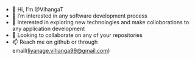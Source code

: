 - 👋 Hi, I’m @VihangaT
- 👀 I’m interested in any software development process
- 🌱 Interested in exploring new technologies and make colloborations to any application development
- 💞️ Looking to collaborate on any of your repositories
- 📫 Reach me on github or through email(liyanage.vihanga99@gmail.com)

<!---
VihangaT/VihangaT is a ✨ special ✨ repository because its `README.md` (this file) appears on your GitHub profile.
You can click the Preview link to take a look at your changes.
--->
